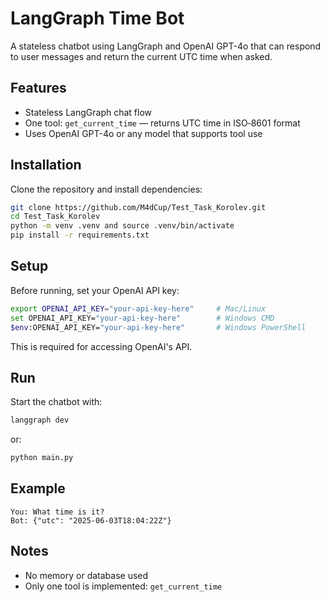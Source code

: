 # LangGraph Time Bot

A stateless chatbot using LangGraph and OpenAI GPT-4o that can respond to user messages and return the current UTC time when asked.

## Features

- Stateless LangGraph chat flow
- One tool: `get_current_time` — returns UTC time in ISO‑8601 format
- Uses OpenAI GPT-4o or any model that supports tool use

## Installation

Clone the repository and install dependencies:

```bash
git clone https://github.com/M4dCup/Test_Task_Korolev.git
cd Test_Task_Korolev
python -m venv .venv and source .venv/bin/activate
pip install -r requirements.txt
```

## Setup

Before running, set your OpenAI API key:

```bash
export OPENAI_API_KEY="your-api-key-here"     # Mac/Linux
set OPENAI_API_KEY="your-api-key-here"        # Windows CMD
$env:OPENAI_API_KEY="your-api-key-here"       # Windows PowerShell
```

This is required for accessing OpenAI's API.

## Run

Start the chatbot with:

```bash
langgraph dev
```
or:
```bash
python main.py
```

## Example

```
You: What time is it?
Bot: {"utc": "2025-06-03T18:04:22Z"}
```

## Notes

- No memory or database used
- Only one tool is implemented: `get_current_time`
